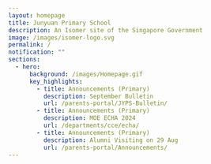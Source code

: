 ```yaml
---
layout: homepage
title: Junyuan Primary School
description: An Isomer site of the Singapore Government
image: /images/isomer-logo.svg
permalink: /
notification: ""
sections:
  - hero:
      background: /images/Homepage.gif
      key_highlights:
        - title: Announcements (Primary)
          description: September Bulletin
          url: /parents-portal/JYPS-Bulletin/
        - title: Announcements (Primary)
          description: MOE ECHA 2024
          url: /departments/cce/echa/
        - title: Announcements (Primary)
          description: Alumni Visiting on 29 Aug
          url: /parents-portal/Announcements/
---
```

